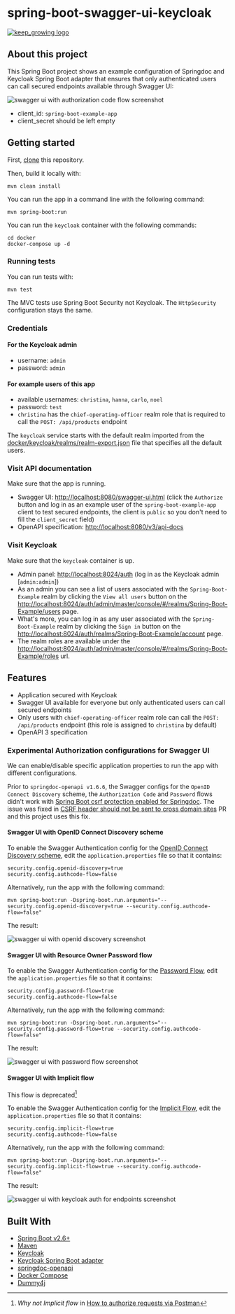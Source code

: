# spring-boot-swagger-ui-keycloak

[![keep_growing logo](readme-images/logo_250x60.png)](https://keepgrowing.in/)

## About this project

This Spring Boot project shows an example configuration of Springdoc and Keycloak Spring Boot adapter that ensures that
only authenticated users can call secured endpoints available through Swagger UI:

![swagger ui with authorization code flow screenshot](readme-images/swagger-ui-with-auth-code-flow.png)

* client_id: `spring-boot-example-app`
* client_secret should be left empty

## Getting started

First, [clone](https://docs.github.com/en/github/creating-cloning-and-archiving-repositories/cloning-a-repository-from-github/cloning-a-repository)
this repository.

Then, build it locally with:

```shell
mvn clean install
```

You can run the app in a command line with the following command:

```shell
mvn spring-boot:run
```

You can run the `keycloak` container with the following commands:

```shell
cd docker
docker-compose up -d
```

### Running tests

You can run tests with:

```shell
mvn test
```

The MVC tests use Spring Boot Security not Keycloak. The `HttpSecurity` configuration stays the same.

### Credentials

#### For the Keycloak admin

* username: `admin`
* password: `admin`

#### For example users of this app

* available usernames: `christina`, `hanna`, `carlo`, `noel`
* password: `test`
* `christina` has the `chief-operating-officer` realm role that is required to call the `POST: /api/products` endpoint

The `keycloak` service starts with the default realm imported from the
[docker/keycloak/realms/realm-export.json](docker/keycloak/realms/realm-export.json) file that specifies all the default
users.

### Visit API documentation

Make sure that the app is running.

* Swagger UI: [http://localhost:8080/swagger-ui.html](http://localhost:8080/swagger-ui.html)
  (click the `Authorize` button and log in as an example user of the `spring-boot-example-app` client to test secured
  endpoints, the client is `public` so you don't need to fill the `client_secret` field)
* OpenAPI specification: [http://localhost:8080/v3/api-docs](http://localhost:8080/v3/api-docs)

### Visit Keycloak

Make sure that the `keycloak` container is up.

* Admin panel: [http://localhost:8024/auth](http://localhost:8024/auth) (log in as the Keycloak admin [`admin:admin`])
* As an admin you can see a list of users associated with the `Spring-Boot-Example` realm by clicking
  the `View all users` button on the
  [http://localhost:8024/auth/admin/master/console/#/realms/Spring-Boot-Example/users](http://localhost:8024/auth/admin/master/console/#/realms/Spring-Boot-Example/users)
  page.
* What's more, you can log in as any user associated with the `Spring-Boot-Example` realm by clicking the `Sign in`
  button on the
  [http://localhost:8024/auth/realms/Spring-Boot-Example/account](http://localhost:8024/auth/realms/Spring-Boot-Example/account)
  page.
* The realm roles are available under
  the [http://localhost:8024/auth/admin/master/console/#/realms/Spring-Boot-Example/roles](http://localhost:8024/auth/admin/master/console/#/realms/Spring-Boot-Example/roles)
  url.

## Features

* Application secured with Keycloak
* Swagger UI available for everyone but only authenticated users can call secured endpoints
* Only users with `chief-operating-officer` realm role can call the `POST: /api/products` endpoint
  (this role is assigned to `christina` by default)
* OpenAPI 3 specification

### Experimental Authorization configurations for Swagger UI

We can enable/disable specific application properties to run the app with different configurations.

Prior to `springdoc-openapi v1.6.6`, the Swagger configs for the `OpenID Connect Discovery` scheme,
the `Authorization Code` and `Password` flows didn't work
with [Spring Boot csrf protection enabled for Springdoc](https://springdoc.org/#how-can-i-enable-csrf-support). The
issue was fixed
in [CSRF header should not be sent to cross domain sites](https://github.com/sebastien-helbert/springdoc-openapi/commit/a9cea74b832e639da0433c7e3eaf0025ebcce9c9)
PR and this project uses this fix.

#### Swagger UI with OpenID Connect Discovery scheme

To enable the Swagger Authentication config for
the [OpenID Connect Discovery scheme](https://swagger.io/docs/specification/authentication/openid-connect-discovery/),
edit the `application.properties` file so that it contains:

```
security.config.openid-discovery=true
security.config.authcode-flow=false
```

Alternatively, run the app with the following command:

```shell
mvn spring-boot:run -Dspring-boot.run.arguments="--security.config.openid-discovery=true --security.config.authcode-flow=false"
```

The result:

![swagger ui with openid discovery screenshot](readme-images/swagger-ui-with-openid-discovery-scheme.png)

#### Swagger UI with Resource Owner Password flow

To enable the Swagger Authentication config for
the [Password Flow](https://swagger.io/docs/specification/authentication/oauth2/), edit the `application.properties`
file so that it contains:

```
security.config.password-flow=true
security.config.authcode-flow=false
```

Alternatively, run the app with the following command:

```shell
mvn spring-boot:run -Dspring-boot.run.arguments="--security.config.password-flow=true --security.config.authcode-flow=false"
```

The result:

![swagger ui with password flow screenshot](readme-images/swagger-ui-with-password-flow.png)

#### Swagger UI with Implicit flow

This flow is deprecated[^1]

To enable the Swagger Authentication config for
the [Implicit Flow](https://swagger.io/docs/specification/authentication/oauth2/), edit the `application.properties`
file so that it contains:

```
security.config.implicit-flow=true
security.config.authcode-flow=false
```

Alternatively, run the app with the following command:

```shell
mvn spring-boot:run -Dspring-boot.run.arguments="--security.config.implicit-flow=true --security.config.authcode-flow=false"
```

The result:

![swagger ui with keycloak auth for endpoints screenshot](readme-images/swagger-ui-with-keycloak-auth-for-endpoints.png)

[^1]: *Why not Implicit flow* in [How to authorize requests via Postman](https://keepgrowing.in/tools/kecloak-in-docker-7-how-to-authorize-requests-via-postman)

## Built With

* [Spring Boot v2.6+](https://spring.io/projects/spring-boot)
* [Maven](https://maven.apache.org/)
* [Keycloak](https://www.keycloak.org/)
* [Keycloak Spring Boot adapter](https://www.keycloak.org/docs/latest/securing_apps/#_spring_boot_adapter)
* [springdoc-openapi](https://springdoc.org/)
* [Docker Compose](https://docs.docker.com/compose/)
* [Dummy4j](https://daniel-frak.github.io/dummy4j/)
